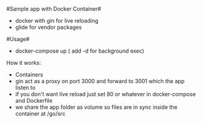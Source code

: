#Sample app with Docker Container#
 - docker with gin for live reloading
 - glide for vendor packages

#Usage#
- docker-compose up ( add -d for background exec)

How it works:
- Containers
 - gin act as a proxy on port 3000 and forward to 3001 which the app listen to
 - if you don't want live reload just set 80 or whatever in docker-compose and Dockerfile
 - we share the app folder as volume so files are in sync inside the container at /go/src